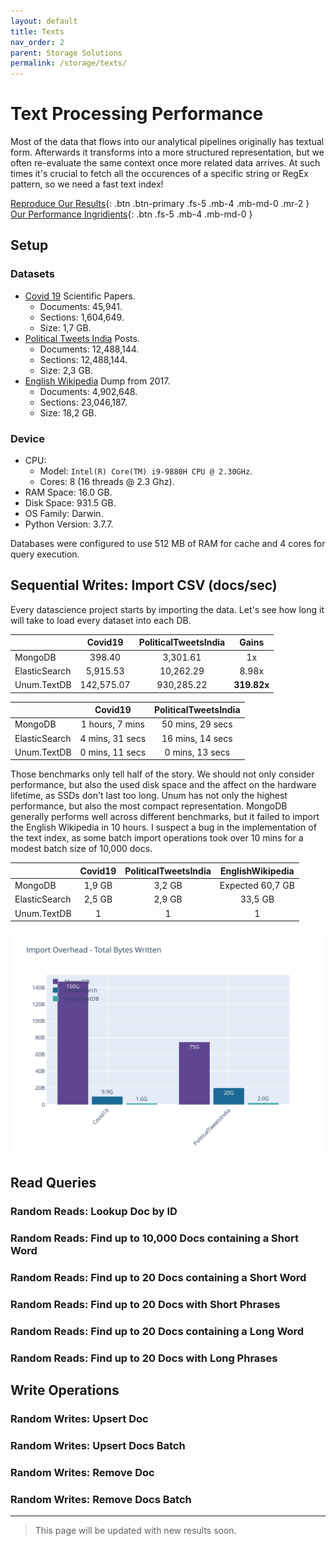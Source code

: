 ```yaml
---
layout: default
title: Texts
nav_order: 2
parent: Storage Solutions
permalink: /storage/texts/
---
```


# Text Processing Performance

Most of the data that flows into our analytical pipelines originally has textual form.
Afterwards it transforms into a more structured representation, but we often re-evaluate the same context once more related data arrives.
At such times it's crucial to fetch all the occurences of a specific string or RegEx pattern, so we need a fast text index!

[Reproduce Our Results](github.com/unumam/PyStorageBenchmarks){: .btn .btn-primary .fs-5 .mb-4 .mb-md-0 .mr-2 } [Our Performance Ingridients](/storage/recipe){: .btn .fs-5 .mb-4 .mb-md-0 }

## Setup

### Datasets

- [Covid 19](https://www.kaggle.com/allen-institute-for-ai/CORD-19-research-challenge) Scientific Papers.
  - Documents: 45,941.
  - Sections: 1,604,649.
  - Size: 1,7 GB.
- [Political Tweets India](https://www.kaggle.com/iamyoginth/facthub) Posts.
  - Documents: 12,488,144.
  - Sections: 12,488,144.
  - Size: 2,3 GB.
- [English Wikipedia](https://www.kaggle.com/jkkphys/english-wikipedia-articles-20170820-sqlite) Dump from 2017.
  - Documents: 4,902,648.
  - Sections: 23,046,187.
  - Size: 18,2 GB.

### Device

- CPU:
  - Model: `Intel(R) Core(TM) i9-9880H CPU @ 2.30GHz`.
  - Cores: 8 (16 threads @ 2.3 Ghz).
- RAM Space: 16.0 GB.
- Disk Space: 931.5 GB.
- OS Family: Darwin.
- Python Version: 3.7.7.

Databases were configured to use 512 MB of RAM for cache and 4 cores for query execution.

## Sequential Writes: Import CSV (docs/sec)

Every datascience project starts by importing the data.
Let's see how long it will take to load every dataset into each DB.

|               |  Covid19   | PoliticalTweetsIndia |    Gains    |
| :------------ | :--------: | :------------------: | :---------: |
| MongoDB       |   398.40   |       3,301.61       |     1x      |
| ElasticSearch |  5,915.53  |      10,262.29       |    8.98x    |
| Unum.TextDB   | 142,575.07 |      930,285.22      | **319.82x** |

|               |     Covid19     | PoliticalTweetsIndia |
| :------------ | :-------------: | :------------------: |
| MongoDB       | 1 hours, 7 mins |   50 mins, 29 secs   |
| ElasticSearch | 4 mins, 31 secs |   16 mins, 14 secs   |
| Unum.TextDB   | 0 mins, 11 secs |   0 mins, 13 secs    |

Those benchmarks only tell half of the story.
We should not only consider performance, but also the used disk space and the affect on the hardware lifetime, as SSDs don't last too long.
Unum has not only the highest performance, but also the most compact representation.
MongoDB generally performs well across different benchmarks, but it failed to import the English Wikipedia in 10 hours.
I suspect a bug in the implementation of the text index, as some batch import operations took over 10 mins for a modest batch size of 10,000 docs.

|               | Covid19 | PoliticalTweetsIndia | EnglishWikipedia |
| :------------ | :-----: | :------------------: | :--------------: |
| MongoDB       | 1,9 GB  |        3,2 GB        | Expected 60,7 GB |
| ElasticSearch | 2,5 GB  |        2,9 GB        |     33,5 GB      |
| Unum.TextDB   |    1    |          1           |        1         |

![Import Overhead - Total Bytes Written](/assets/storage-texts/Import_Overhead_-_Total_Bytes_Written.svg)

## Read Queries

### Random Reads: Lookup Doc by ID

### Random Reads: Find up to 10,000 Docs containing a Short Word

### Random Reads: Find up to 20 Docs containing a Short Word

### Random Reads: Find up to 20 Docs with Short Phrases

### Random Reads: Find up to 20 Docs containing a Long Word

### Random Reads: Find up to 20 Docs with Long Phrases

## Write Operations

### Random Writes: Upsert Doc

### Random Writes: Upsert Docs Batch

### Random Writes: Remove Doc

### Random Writes: Remove Docs Batch

---

> This page will be updated with new results soon.

